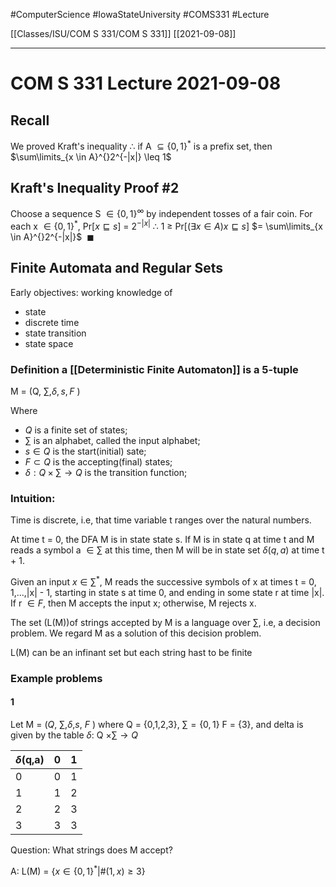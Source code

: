#ComputerScience  #IowaStateUniversity  #COMS331 
#Lecture

[[Classes/ISU/COM S 331/COM S 331]] [[2021-09-08]]

---

# COM S 331 Lecture 2021-09-08

## Recall

We proved Kraft's inequality $\therefore$ if A $\subseteq \{0,1\}^*$ is a prefix set, then $\sum\limits_{x \in A}^{}2^{-|x|} \leq 1$

## Kraft's Inequality Proof #2

Choose a sequence S $\in \{0,1\}^\infty$ by independent tosses of a fair coin.  For each x $\in \{0,1\}^*$,
Pr[$x \sqsubseteq s$] = $2^{-|x|}$ 
$\therefore$  1 $\geq$ Pr[$(\exists x \in A) x \sqsubseteq s$] $= \sum\limits_{x \in A}^{}2^{-|x|}$ $\ \blacksquare$

## Finite Automata and Regular Sets

Early objectives: working knowledge of
- state
- discrete time
- state transition
- state space

### Definition a [[Deterministic Finite Automaton]] is a 5-tuple

 M = (Q, $\sum, \delta, s, F$ )

Where
- $Q$ is a finite set of states;
- $\sum$ is an alphabet, called the input alphabet;
- $s \in Q$ is the start(initial) sate;
- $F \subset Q$ is the accepting(final) states;
- $\delta : Q \times \sum \rightarrow Q$ is the transition function;

### Intuition: 
Time is discrete, i.e, that time variable t ranges over the natural numbers.

At time t = 0, the DFA M is in state state s. If M is in state q at time t and M reads a symbol a $\in \sum$ at this time, then M will be in state set $\delta(q,a)$ at time t + 1.

Given an input $x \in \sum^*$, M reads the successive symbols of x at times t = 0, 1,...,|x| - 1, starting in state s at time 0, and ending in some state r at time |x|. If r $\in F$, then M accepts the input x; otherwise, M rejects x.

The set (L(M))of strings accepted by M is a language over $\sum$, i.e, a decision problem. We regard M as a solution of this decision problem. 


L(M) can be an infinant set but each string hast to be finite

### Example problems

#### 1

Let M = ($Q$, $\sum, \delta$,$s$, $F$ )
where Q = {0,1,2,3}, $\sum = \{0,1\}$
F = {3}, and delta is given by the table $\delta$: Q $\times \sum \rightarrow Q$

| $\delta$(q,a) | 0   | 1   |
| ------------- | --- | --- |
| 0             | 0   | 1   |
| 1             | 1   | 2   |
| 2             | 2   | 3   |
| 3             | 3   | 3   |

Question:
What strings does M accept?

A: L(M) = $\{x \in \{0,1\}^* | \#(1,x) \geq 3 \}$